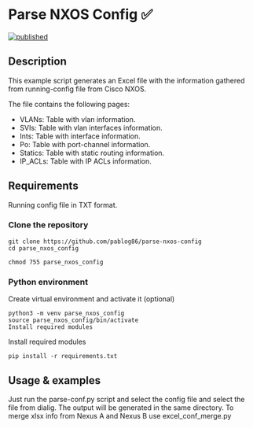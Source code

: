 # Parse NXOS Config :white_check_mark:
[![published](https://static.production.devnetcloud.com/codeexchange/assets/images/devnet-published.svg)](https://developer.cisco.com/codeexchange/github/repo/pablog86/aci-contractchecker)

## Description

This example script generates an Excel file with the information gathered from running-config file from Cisco NXOS.

The file contains the following pages:
- VLANs: Table with vlan information.
- SVIs: Table with vlan interfaces information.
- Ints: Table with interface information.
- Po: Table with port-channel information.
- Statics: Table with static routing information.
- IP_ACLs: Table with IP ACLs information.


## Requirements

Running config file in TXT format.

### Clone the repository

```text
git clone https://github.com/pablog86/parse-nxos-config
cd parse_nxos_config

chmod 755 parse_nxos_config
```

### Python environment

Create virtual environment and activate it (optional)

```text
python3 -m venv parse_nxos_config
source parse_nxos_config/bin/activate
Install required modules
```

Install required modules

```text
pip install -r requirements.txt
```


## Usage & examples

Just run the parse-conf.py script and select the config file and select the file from dialig. The output will be generated in the same directory.
To merge xlsx info from Nexus A and Nexus B use excel_conf_merge.py


